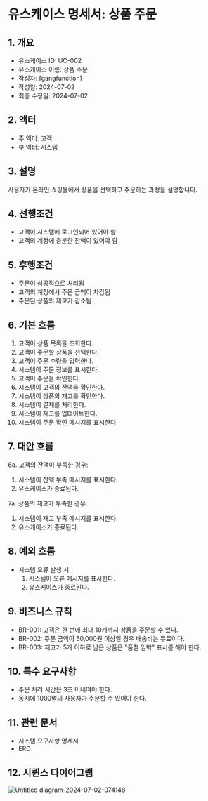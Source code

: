 # 유스케이스 명세서: 상품 주문

## 1. 개요
- 유스케이스 ID: UC-002
- 유스케이스 이름: 상품 주문
- 작성자:  [gangfunction]
- 작성일: 2024-07-02
- 최종 수정일: 2024-07-02

## 2. 액터
- 주 액터: 고객
- 부 액터: 시스템

## 3. 설명
사용자가 온라인 쇼핑몰에서 상품을 선택하고 주문하는 과정을 설명합니다.

## 4. 선행조건
- 고객이 시스템에 로그인되어 있어야 함
- 고객의 계정에 충분한 잔액이 있어야 함

## 5. 후행조건
- 주문이 성공적으로 처리됨
- 고객의 계정에서 주문 금액이 차감됨
- 주문된 상품의 재고가 감소됨

## 6. 기본 흐름
1. 고객이 상품 목록을 조회한다.
2. 고객이 주문할 상품을 선택한다.
3. 고객이 주문 수량을 입력한다.
4. 시스템이 주문 정보를 표시한다.
5. 고객이 주문을 확인한다.
6. 시스템이 고객의 잔액을 확인한다.
7. 시스템이 상품의 재고를 확인한다.
8. 시스템이 결제를 처리한다.
9. 시스템이 재고를 업데이트한다.
10. 시스템이 주문 확인 메시지를 표시한다.

## 7. 대안 흐름
6a. 고객의 잔액이 부족한 경우:
1. 시스템이 잔액 부족 메시지를 표시한다.
2. 유스케이스가 종료된다.

7a. 상품의 재고가 부족한 경우:
1. 시스템이 재고 부족 메시지를 표시한다.
2. 유스케이스가 종료된다.

## 8. 예외 흐름
- 시스템 오류 발생 시:
    1. 시스템이 오류 메시지를 표시한다.
    2. 유스케이스가 종료된다.

## 9. 비즈니스 규칙
- BR-001: 고객은 한 번에 최대 10개까지 상품을 주문할 수 있다.
- BR-002: 주문 금액이 50,000원 이상일 경우 배송비는 무료이다.
- BR-003: 재고가 5개 이하로 남은 상품은 "품절 임박" 표시를 해야 한다.

## 10. 특수 요구사항
- 주문 처리 시간은 3초 이내여야 한다.
- 동시에 1000명의 사용자가 주문할 수 있어야 한다.

## 11. 관련 문서
- 시스템 요구사항 명세서
- ERD

## 12. 시퀸스 다이어그램
![Untitled diagram-2024-07-02-074148](https://github.com/kdelay/Point-API-TDD/assets/62240333/16740245-8d6d-473f-a75f-6c5c8a590523)


